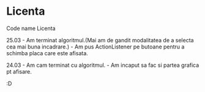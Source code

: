 # Licenta
Code name Licenta

25.03 - Am terminat algoritmul.(Mai am de gandit modalitatea de a selecta cea mai buna incadrare.) 
      - Am pus ActionListener pe butoane pentru a schimba placa care este afisata.
      
24.03 - Am cam terminat cu algoritmul.
      - Am incaput sa fac si partea grafica pt afisare.

:D
